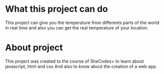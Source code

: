 # What this project can do

This project can give you the temperature from differents parts of the world in real time and also you can get the
real temperature of your location.

# About project

This project was created to the course of SheCodes+ to learn about javascript, html and css
And also to know about the creation of a web app.
